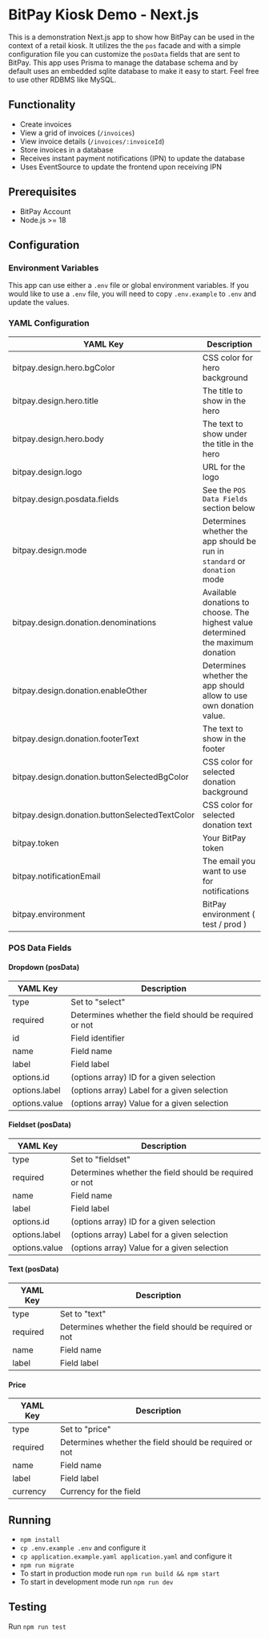 # BitPay Kiosk Demo - Next.js

This is a demonstration Next.js app to show how BitPay can be used in the
context of a retail kiosk. It utilizes the the `pos` facade and with a simple
configuration file you can customize the `posData` fields that are sent to
BitPay. This app uses Prisma to manage the database schema and by default
uses an embedded sqlite database to make it easy to start. Feel free to use other RDBMS like MySQL.

## Functionality

- Create invoices
- View a grid of invoices (`/invoices`)
- View invoice details (`/invoices/:invoiceId`)
- Store invoices in a database
- Receives instant payment notifications (IPN) to update the database
- Uses EventSource to update the frontend upon receiving IPN

## Prerequisites

- BitPay Account
- Node.js >= 18

## Configuration

### Environment Variables

This app can use either a `.env` file or global environment variables. If you
would like to use a `.env` file, you will need to copy `.env.example` to `.env`
and update the values.

### YAML Configuration

| YAML Key                                       | Description                                                                      |
| ---------------------------------------------- | -------------------------------------------------------------------------------- |
| bitpay.design.hero.bgColor                     | CSS color for hero background                                                    |
| bitpay.design.hero.title                       | The title to show in the hero                                                    |
| bitpay.design.hero.body                        | The text to show under the title in the hero                                     |
| bitpay.design.logo                             | URL for the logo                                                                 |
| bitpay.design.posdata.fields                   | See the `POS Data Fields` section below                                          |
| bitpay.design.mode                             | Determines whether the app should be run in `standard` or `donation` mode        |
| bitpay.design.donation.denominations           | Available donations to choose. The highest value determined the maximum donation |
| bitpay.design.donation.enableOther             | Determines whether the app should allow to use own donation value.               |
| bitpay.design.donation.footerText              | The text to show in the footer                                                   |
| bitpay.design.donation.buttonSelectedBgColor   | CSS color for selected donation background                                       |
| bitpay.design.donation.buttonSelectedTextColor | CSS color for selected donation text                                             |
| bitpay.token                                   | Your BitPay token                                                                |
| bitpay.notificationEmail                       | The email you want to use for notifications                                      |
| bitpay.environment                             | BitPay environment ( test / prod )                                               |

### POS Data Fields

#### Dropdown (posData)

| YAML Key      | Description                                            |
| ------------- | ------------------------------------------------------ |
| type          | Set to "select"                                        |
| required      | Determines whether the field should be required or not |
| id            | Field identifier                                       |
| name          | Field name                                             |
| label         | Field label                                            |
| options.id    | (options array) ID for a given selection               |
| options.label | (options array) Label for a given selection            |
| options.value | (options array) Value for a given selection            |

#### Fieldset (posData)

| YAML Key      | Description                                            |
| ------------- | ------------------------------------------------------ |
| type          | Set to "fieldset"                                      |
| required      | Determines whether the field should be required or not |
| name          | Field name                                             |
| label         | Field label                                            |
| options.id    | (options array) ID for a given selection               |
| options.label | (options array) Label for a given selection            |
| options.value | (options array) Value for a given selection            |

#### Text (posData)

| YAML Key | Description                                            |
| -------- | ------------------------------------------------------ |
| type     | Set to "text"                                          |
| required | Determines whether the field should be required or not |
| name     | Field name                                             |
| label    | Field label                                            |

#### Price

| YAML Key | Description                                            |
| -------- | ------------------------------------------------------ |
| type     | Set to "price"                                         |
| required | Determines whether the field should be required or not |
| name     | Field name                                             |
| label    | Field label                                            |
| currency | Currency for the field                                 |

## Running

- `npm install`
- `cp .env.example .env` and configure it
- `cp application.example.yaml application.yaml` and configure it
- `npm run migrate`
- To start in production mode run `npm run build && npm start`
- To start in development mode run `npm run dev`

## Testing

Run `npm run test`
